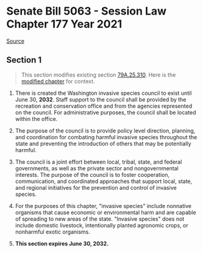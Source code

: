 # Senate Bill 5063 - Session Law Chapter 177 Year 2021

[Source](http://lawfilesext.leg.wa.gov/biennium/2021-22/Xml/Bills/Session%20Laws/Senate/5063.SL.xml)
## Section 1
> This section modifies existing section [79A.25.310](/rcw/79A_public_recreational_lands/79A.25_recreation_and_conservation_funding_board.md). Here is the [modified chapter](rcw/79A_public_recreational_lands/79A.25_recreation_and_conservation_funding_board.md) for context.

1. There is created the Washington invasive species council to exist until June 30, **2032**. Staff support to the council shall be provided by the recreation and conservation office and from the agencies represented on the council. For administrative purposes, the council shall be located within the office.

2. The purpose of the council is to provide policy level direction, planning, and coordination for combating harmful invasive species throughout the state and preventing the introduction of others that may be potentially harmful.

3. The council is a joint effort between local, tribal, state, and federal governments, as well as the private sector and nongovernmental interests. The purpose of the council is to foster cooperation, communication, and coordinated approaches that support local, state, and regional initiatives for the prevention and control of invasive species.

4. For the purposes of this chapter, "invasive species" include nonnative organisms that cause economic or environmental harm and are capable of spreading to new areas of the state. "Invasive species" does not include domestic livestock, intentionally planted agronomic crops, or nonharmful exotic organisms.

5. **This section expires June 30, 2032.**

